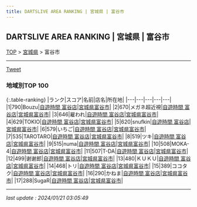 ```yaml
---
title: DARTSLIVE AREA RANKING | 宮城県 | 富谷市
---
```

## DARTSLIVE AREA RANKING | 宮城県 | 富谷市

[TOP](/darts/rank/) > [宮城県](/darts/rank/宮城県/) > 富谷市

___

<a href="https://twitter.com/share?ref_src=twsrc%5Etfw" data-text="DARTSLIVE AREA RANKING | 宮城県富谷市" class="twitter-share-button" data-via="DARTSLIVE" data-hashtags="DARTSLIVE" data-related="DARTSLIVE" data-show-count="false">Tweet</a>

### 地域別TOP 100

{:.table-ranking}
|ランク|スコア|名前|店名|所在地|
|---|---|---|---|---|
|1|790|Bouzu|<a href="https://search.dartslive.com/jp/shop/6389c2f3322e246d0d9b047a20a7ba1e">自遊時間 富谷店</a>|<a href="/darts/rank/宮城県/富谷市">宮城県富谷市</a>|
|2|670|メガネ超近視|<a href="https://search.dartslive.com/jp/shop/6389c2f3322e246d0d9b047a20a7ba1e">自遊時間 富谷店</a>|<a href="/darts/rank/宮城県/富谷市">宮城県富谷市</a>|
|3|646|雇われ|<a href="https://search.dartslive.com/jp/shop/6389c2f3322e246d0d9b047a20a7ba1e">自遊時間 富谷店</a>|<a href="/darts/rank/宮城県/富谷市">宮城県富谷市</a>|
|4|629|TOKIO|<a href="https://search.dartslive.com/jp/shop/6389c2f3322e246d0d9b047a20a7ba1e">自遊時間 富谷店</a>|<a href="/darts/rank/宮城県/富谷市">宮城県富谷市</a>|
|5|620|snufkin|<a href="https://search.dartslive.com/jp/shop/6389c2f3322e246d0d9b047a20a7ba1e">自遊時間 富谷店</a>|<a href="/darts/rank/宮城県/富谷市">宮城県富谷市</a>|
|6|579|いちご|<a href="https://search.dartslive.com/jp/shop/6389c2f3322e246d0d9b047a20a7ba1e">自遊時間 富谷店</a>|<a href="/darts/rank/宮城県/富谷市">宮城県富谷市</a>|
|7|535|TAROTARO|<a href="https://search.dartslive.com/jp/shop/6389c2f3322e246d0d9b047a20a7ba1e">自遊時間 富谷店</a>|<a href="/darts/rank/宮城県/富谷市">宮城県富谷市</a>|
|8|519|ツキ|<a href="https://search.dartslive.com/jp/shop/6389c2f3322e246d0d9b047a20a7ba1e">自遊時間 富谷店</a>|<a href="/darts/rank/宮城県/富谷市">宮城県富谷市</a>|
|9|515|numa|<a href="https://search.dartslive.com/jp/shop/6389c2f3322e246d0d9b047a20a7ba1e">自遊時間 富谷店</a>|<a href="/darts/rank/宮城県/富谷市">宮城県富谷市</a>|
|10|508|MOKA-4|<a href="https://search.dartslive.com/jp/shop/6389c2f3322e246d0d9b047a20a7ba1e">自遊時間 富谷店</a>|<a href="/darts/rank/宮城県/富谷市">宮城県富谷市</a>|
|11|507|T-DA|<a href="https://search.dartslive.com/jp/shop/6389c2f3322e246d0d9b047a20a7ba1e">自遊時間 富谷店</a>|<a href="/darts/rank/宮城県/富谷市">宮城県富谷市</a>|
|12|499|谢谢郎|<a href="https://search.dartslive.com/jp/shop/6389c2f3322e246d0d9b047a20a7ba1e">自遊時間 富谷店</a>|<a href="/darts/rank/宮城県/富谷市">宮城県富谷市</a>|
|13|480|ＫＵＫＵ|<a href="https://search.dartslive.com/jp/shop/6389c2f3322e246d0d9b047a20a7ba1e">自遊時間 富谷店</a>|<a href="/darts/rank/宮城県/富谷市">宮城県富谷市</a>|
|14|468|トリ|<a href="https://search.dartslive.com/jp/shop/6389c2f3322e246d0d9b047a20a7ba1e">自遊時間 富谷店</a>|<a href="/darts/rank/宮城県/富谷市">宮城県富谷市</a>|
|15|389|ココタク|<a href="https://search.dartslive.com/jp/shop/6389c2f3322e246d0d9b047a20a7ba1e">自遊時間 富谷店</a>|<a href="/darts/rank/宮城県/富谷市">宮城県富谷市</a>|
|16|290|かねま|<a href="https://search.dartslive.com/jp/shop/6389c2f3322e246d0d9b047a20a7ba1e">自遊時間 富谷店</a>|<a href="/darts/rank/宮城県/富谷市">宮城県富谷市</a>|
|17|288|SugaR|<a href="https://search.dartslive.com/jp/shop/6389c2f3322e246d0d9b047a20a7ba1e">自遊時間 富谷店</a>|<a href="/darts/rank/宮城県/富谷市">宮城県富谷市</a>|



___

_last update : 2024/01/21 03:05:49_


<script src="https://cdnjs.cloudflare.com/ajax/libs/jquery/3.6.1/jquery.min.js" integrity="sha512-aVKKRRi/Q/YV+4mjoKBsE4x3H+BkegoM/em46NNlCqNTmUYADjBbeNefNxYV7giUp0VxICtqdrbqU7iVaeZNXA==" crossorigin="anonymous" referrerpolicy="no-referrer"></script>
<script src="https://cdnjs.cloudflare.com/ajax/libs/jquery.tablesorter/2.31.3/js/jquery.tablesorter.min.js" integrity="sha512-qzgd5cYSZcosqpzpn7zF2ZId8f/8CHmFKZ8j7mU4OUXTNRd5g+ZHBPsgKEwoqxCtdQvExE5LprwwPAgoicguNg==" crossorigin="anonymous" referrerpolicy="no-referrer"></script>
<link rel="stylesheet" href="https://cdnjs.cloudflare.com/ajax/libs/jquery.tablesorter/2.31.3/css/theme.default.min.css" integrity="sha512-wghhOJkjQX0Lh3NSWvNKeZ0ZpNn+SPVXX1Qyc9OCaogADktxrBiBdKGDoqVUOyhStvMBmJQ8ZdMHiR3wuEq8+w==" crossorigin="anonymous" referrerpolicy="no-referrer" />
<script>
$(function() {
    $(".table-ranking").tablesorter({sortList:[[0, 0]]});
});
</script>

<script async src="https://platform.twitter.com/widgets.js" charset="utf-8"></script>